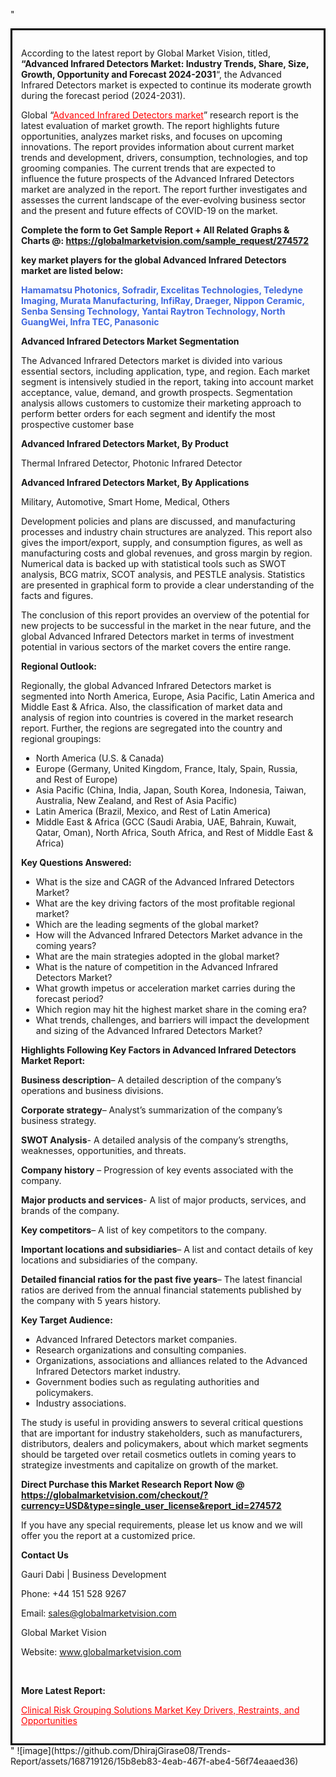 "<div style='border: 3px solid black; padding: 1em;'>

According to the latest report by Global Market Vision, titled, <strong>“Advanced Infrared Detectors Market: Industry Trends, Share, Size, Growth, Opportunity and Forecast 2024-2031</strong>“, the Advanced Infrared Detectors market is expected to continue its moderate growth during the forecast period (2024-2031).

Global “<a style='color: #ff0000;' href='https://globalmarketvision.com/reports/global-advanced-infrared-detectors-market/274572'>Advanced Infrared Detectors market</a>” research report is the latest evaluation of market growth. The report highlights future opportunities, analyzes market risks, and focuses on upcoming innovations. The report provides information about current market trends and development, drivers, consumption, technologies, and top grooming companies. The current trends that are expected to influence the future prospects of the Advanced Infrared Detectors market are analyzed in the report. The report further investigates and assesses the current landscape of the ever-evolving business sector and the present and future effects of COVID-19 on the market.

<strong>Complete the form to Get Sample Report + All Related Graphs &amp; Charts @: <a style='color: #ff0000;' href='https://globalmarketvision.com/sample_request/274572?utm_source=linkedinPulse&utm_medium=SN&utm_campaign=SN'><strong>https://globalmarketvision.com/sample_request/274572</strong></a></strong>

<strong>key market players for the global Advanced Infrared Detectors market are listed below:</strong>

<strong style='color: #4169e1;'>Hamamatsu Photonics, Sofradir, Excelitas Technologies, Teledyne Imaging, Murata Manufacturing, InfiRay, Draeger, Nippon Ceramic, Senba Sensing Technology, Yantai Raytron Technology, North GuangWei, Infra TEC, Panasonic</strong>

<strong>Advanced Infrared Detectors Market Segmentation</strong>

The Advanced Infrared Detectors market is divided into various essential sectors, including application, type, and region. Each market segment is intensively studied in the report, taking into account market acceptance, value, demand, and growth prospects. Segmentation analysis allows customers to customize their marketing approach to perform better orders for each segment and identify the most prospective customer base

<strong>Advanced Infrared Detectors Market, By Product</strong>

Thermal Infrared Detector, Photonic Infrared Detector

<strong>Advanced Infrared Detectors Market, By Applications</strong>

Military, Automotive, Smart Home, Medical, Others

Development policies and plans are discussed, and manufacturing processes and industry chain structures are analyzed. This report also gives the import/export, supply, and consumption figures, as well as manufacturing costs and global revenues, and gross margin by region. Numerical data is backed up with statistical tools such as SWOT analysis, BCG matrix, SCOT analysis, and PESTLE analysis. Statistics are presented in graphical form to provide a clear understanding of the facts and figures.

The conclusion of this report provides an overview of the potential for new projects to be successful in the market in the near future, and the global Advanced Infrared Detectors market in terms of investment potential in various sectors of the market covers the entire range.

<strong>Regional Outlook:</strong>

Regionally, the global Advanced Infrared Detectors market is segmented into North America, Europe, Asia Pacific, Latin America and Middle East &amp; Africa. Also, the classification of market data and analysis of region into countries is covered in the market research report. Further, the regions are segregated into the country and regional groupings:
<ul>
  <li>North America (U.S. &amp; Canada)</li>
  <li>Europe (Germany, United Kingdom, France, Italy, Spain, Russia, and Rest of Europe)</li>
  <li>Asia Pacific (China, India, Japan, South Korea, Indonesia, Taiwan, Australia, New Zealand, and Rest of Asia Pacific)</li>
  <li>Latin America (Brazil, Mexico, and Rest of Latin America)</li>
  <li>Middle East &amp; Africa (GCC (Saudi Arabia, UAE, Bahrain, Kuwait, Qatar, Oman), North Africa, South Africa, and Rest of Middle East &amp; Africa)</li>
</ul>
<strong>Key Questions Answered:</strong>
<ul>
  <li>What is the size and CAGR of the Advanced Infrared Detectors Market?</li>
  <li>What are the key driving factors of the most profitable regional market?</li>
  <li>Which are the leading segments of the global market?</li>
  <li>How will the Advanced Infrared Detectors Market advance in the coming years?</li>
  <li>What are the main strategies adopted in the global market?</li>
  <li>What is the nature of competition in the Advanced Infrared Detectors Market?</li>
  <li>What growth impetus or acceleration market carries during the forecast period?</li>
  <li>Which region may hit the highest market share in the coming era?</li>
  <li>What trends, challenges, and barriers will impact the development and sizing of the Advanced Infrared Detectors Market?</li>
</ul>
<strong>Highlights Following Key Factors in Advanced Infrared Detectors Market Report:</strong>

<strong>Business description</strong>– A detailed description of the company’s operations and business divisions.

<strong>Corporate strategy</strong>– Analyst’s summarization of the company’s business strategy.

<strong>SWOT Analysis</strong>- A detailed analysis of the company’s strengths, weaknesses, opportunities, and threats.

<strong>Company history</strong> – Progression of key events associated with the company.

<strong>Major products and services</strong>- A list of major products, services, and brands of the company.

<strong>Key competitors</strong>– A list of key competitors to the company.

<strong>Important locations and subsidiaries</strong>– A list and contact details of key locations and subsidiaries of the company.

<strong>Detailed financial ratios for the past five years</strong>– The latest financial ratios are derived from the annual financial statements published by the company with 5 years history.

<strong>Key Target Audience:</strong>
<ul>
  <li>Advanced Infrared Detectors market companies.</li>
  <li>Research organizations and consulting companies.</li>
  <li>Organizations, associations and alliances related to the Advanced Infrared Detectors market industry.</li>
  <li>Government bodies such as regulating authorities and policymakers.</li>
  <li>Industry associations.</li>
</ul>
The study is useful in providing answers to several critical questions that are important for industry stakeholders, such as manufacturers, distributors, dealers and policymakers, about which market segments should be targeted over retail cosmetics outlets in coming years to strategize investments and capitalize on growth of the market.

<strong>Direct Purchase this Market Research Report Now @ </strong><strong><a style='color: #ff0000;' href='https://globalmarketvision.com/checkout/?currency=USD&type=single_user_license&report_id=274572?utm_source=linkedinPulse&utm_medium=SN&utm_campaign=SN'><strong>https://globalmarketvision.com/checkout/?currency=USD&type=single_user_license&report_id=274572</strong></a></strong>

If you have any special requirements, please let us know and we will offer you the report at a customized price.
<p id='ember58' class='ember-view reader-content-blocks__paragraph'><strong>Contact Us</strong></p>
<p id='ember59' class='ember-view reader-content-blocks__paragraph'>Gauri Dabi | Business Development</p>
<p id='ember60' class='ember-view reader-content-blocks__paragraph'>Phone: +44 151 528 9267</p>
Email: <a href='mailto:sales@globalmarketvision.com'>sales@globalmarketvision.com</a>

Global Market Vision

Website: <a href='http://www.globalmarketvision.com'>www.globalmarketvision.com</a>

&nbsp;

<strong>More Latest Report:</strong>

<a style='color: #ff0000;' href='https://medium.com/@namratasonawane27/clinical-risk-grouping-solutions-market-key-drivers-restraints-and-opportunities-6b32f337594d'>Clinical Risk Grouping Solutions Market Key Drivers, Restraints, and Opportunities </a>

</div>"
![image](https://github.com/DhirajGirase08/Trends-Report/assets/168719126/15b8eb83-4eab-467f-abe4-56f74eaaed36)

